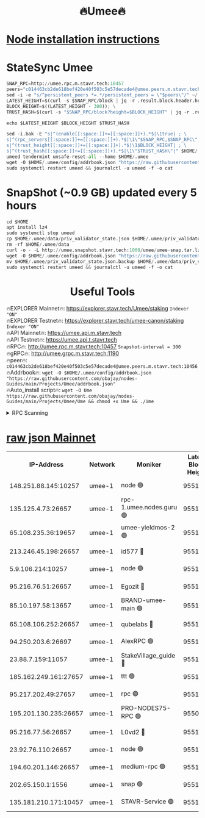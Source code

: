 <h1 align="center"> 🔥Umee🔥</h1>


[Node installation instructions](https://github.com/obajay/nodes-Guides/tree/main/Projects/Umee)
=
# StateSync Umee
```python
SNAP_RPC=http://umee.rpc.m.stavr.tech:10457
peers="c014463cb2de618bef420e40f503c5e57decade4@umee.peers.m.stavr.tech:10456"
sed -i -e "s/^persistent_peers *=.*/persistent_peers = \"$peers\"/" ~/.umee/config/config.toml
LATEST_HEIGHT=$(curl -s $SNAP_RPC/block | jq -r .result.block.header.height); \
BLOCK_HEIGHT=$((LATEST_HEIGHT - 300)); \
TRUST_HASH=$(curl -s "$SNAP_RPC/block?height=$BLOCK_HEIGHT" | jq -r .result.block_id.hash)

echo $LATEST_HEIGHT $BLOCK_HEIGHT $TRUST_HASH

sed -i.bak -E "s|^(enable[[:space:]]+=[[:space:]]+).*$|\1true| ; \
s|^(rpc_servers[[:space:]]+=[[:space:]]+).*$|\1\"$SNAP_RPC,$SNAP_RPC\"| ; \
s|^(trust_height[[:space:]]+=[[:space:]]+).*$|\1$BLOCK_HEIGHT| ; \
s|^(trust_hash[[:space:]]+=[[:space:]]+).*$|\1\"$TRUST_HASH\"|" $HOME/.umee/config/config.toml
umeed tendermint unsafe-reset-all --home $HOME/.umee
wget -O $HOME/.umee/config/addrbook.json "https://raw.githubusercontent.com/obajay/nodes-Guides/main/Projects/Umee/addrbook.json"
sudo systemctl restart umeed && journalctl -u umeed -f -o cat
```
# SnapShot (~0.9 GB) updated every 5 hours
```python
cd $HOME
apt install lz4
sudo systemctl stop umeed
cp $HOME/.umee/data/priv_validator_state.json $HOME/.umee/priv_validator_state.json.backup
rm -rf $HOME/.umee/data
curl -o - -L http://umee.snapshot.stavr.tech:1000/umee/umee-snap.tar.lz4 | lz4 -c -d - | tar -x -C $HOME/.umee --strip-components 2
wget -O $HOME/.umee/config/addrbook.json "https://raw.githubusercontent.com/obajay/nodes-Guides/main/Projects/Umee/addrbook.json"
mv $HOME/.umee/priv_validator_state.json.backup $HOME/.umee/data/priv_validator_state.json
sudo systemctl restart umeed && journalctl -u umeed -f -o cat
```
 <h1 align="center"> Useful Tools</h1>

🔥EXPLORER Mainnet🔥:      https://explorer.stavr.tech/Umee/staking             `Indexer "ON"` \
🔥EXPLORER Testnet🔥:        https://explorer.stavr.tech/umee-canon/staking      `Indexer "ON"` \
🔥API Mainnet🔥:                   https://umee.api.m.stavr.tech \
🔥API Testnet🔥:                     https://umee.api.t.stavr.tech \
🔥RPC🔥:                                   http://umee.rpc.m.stavr.tech:10457                     `Snapshot-interval = 300` \
🔥gRPC🔥:                              http://umee.grpc.m.stavr.tech:1190 \
🔥peer🔥:                     `c014463cb2de618bef420e40f503c5e57decade4@umee.peers.m.stavr.tech:10456` \
🔥Addrbook🔥:    ```wget -O $HOME/.umee/config/addrbook.json "https://raw.githubusercontent.com/obajay/nodes-Guides/main/Projects/Umee/addrbook.json"``` \
🔥Auto_install script🔥: ```wget -O Ume https://raw.githubusercontent.com/obajay/nodes-Guides/main/Projects/Umee/Ume && chmod +x Ume && ./Ume```

<details>
<summary>RPC Scanning</summary>

<h2 align="center"> We scan nodes in real time every 4 hours. And we provide the final result of RPC endpoints.
We cannot influence the operation of these nodes in any way. </h2>


```python
If Voting Power is higher than 0 --> then the Node is a validator of the network and may be subject to attack and be a potential threat to the chain.
```
```python
We marked such validators with a red symbol
```

</details>

[raw json Mainnet](https://rpc-check.umeem.stavr.tech/umeem/rpc-umeem-result.json)
=



<table><tr><th>IP-Address</th><th>Network</th><th>Moniker</th><th>Latest Block Height</th><th>Earliest Block Height</th><th>Catching Up</th><th>Voting Power</th><th>Scan Time</th></tr><tr><td>148.251.88.145:10257</td><td>umee-1</td><td>node 🟢</td><td>9551571</td><td>5050395</td><td>False</td><td>0</td><td>2023-12-05T23:18:44.547545164UTC</td></tr><tr><td>135.125.4.73:26657</td><td>umee-1</td><td>rpc-1.umee.nodes.guru 🟢</td><td>9551588</td><td>5167386</td><td>False</td><td>0</td><td>2023-12-05T23:20:25.719426840UTC</td></tr><tr><td>65.108.235.36:19657</td><td>umee-1</td><td>umee-yieldmos-2 🟢</td><td>9551564</td><td>6986686</td><td>False</td><td>0</td><td>2023-12-05T23:18:05.232317190UTC</td></tr><tr><td>213.246.45.198:26657</td><td>umee-1</td><td>id577 🔴</td><td>9551572</td><td>7100001</td><td>False</td><td>35122772</td><td>2023-12-05T23:18:51.050914316UTC</td></tr><tr><td>5.9.106.214:10257</td><td>umee-1</td><td>node 🟢</td><td>9551583</td><td>7942001</td><td>False</td><td>0</td><td>2023-12-05T23:19:56.397846517UTC</td></tr><tr><td>95.216.76.51:26657</td><td>umee-1</td><td>Egozit 🔴</td><td>9551588</td><td>8262001</td><td>False</td><td>38068357</td><td>2023-12-05T23:20:25.369242458UTC</td></tr><tr><td>85.10.197.58:13657</td><td>umee-1</td><td>BRAND-umee-main 🟢</td><td>9551575</td><td>8427832</td><td>False</td><td>0</td><td>2023-12-05T23:19:08.450725117UTC</td></tr><tr><td>65.108.106.252:26657</td><td>umee-1</td><td>qubelabs 🔴</td><td>9551575</td><td>8825432</td><td>False</td><td>37174446</td><td>2023-12-05T23:19:08.830933933UTC</td></tr><tr><td>94.250.203.6:26697</td><td>umee-1</td><td>AlexRPC 🟢</td><td>9551551</td><td>8910001</td><td>False</td><td>0</td><td>2023-12-05T23:19:04.082740236UTC</td></tr><tr><td>23.88.7.159:11057</td><td>umee-1</td><td>StakeVillage_guide 🔴</td><td>9551582</td><td>9137726</td><td>False</td><td>1316452</td><td>2023-12-05T23:19:46.652337673UTC</td></tr><tr><td>185.162.249.161:27657</td><td>umee-1</td><td>ttt 🟢</td><td>9551580</td><td>9321953</td><td>False</td><td>0</td><td>2023-12-05T23:19:38.230233405UTC</td></tr><tr><td>95.217.202.49:27657</td><td>umee-1</td><td>rpc 🟢</td><td>9551580</td><td>9440090</td><td>False</td><td>0</td><td>2023-12-05T23:19:37.910757753UTC</td></tr><tr><td>195.201.130.235:26657</td><td>umee-1</td><td>PRO-NODES75-RPC 🟢</td><td>9550130</td><td>9450100</td><td>False</td><td>0</td><td>2023-12-05T23:19:51.000246270UTC</td></tr><tr><td>95.216.77.56:26657</td><td>umee-1</td><td>L0vd2 🔴</td><td>9551591</td><td>9451591</td><td>False</td><td>37850313</td><td>2023-12-05T23:20:42.922454063UTC</td></tr><tr><td>23.92.76.110:26657</td><td>umee-1</td><td>node 🟢</td><td>9551595</td><td>9468001</td><td>False</td><td>0</td><td>2023-12-05T23:21:04.425265147UTC</td></tr><tr><td>194.60.201.146:26657</td><td>umee-1</td><td>medium-rpc 🟢</td><td>9551573</td><td>9484365</td><td>False</td><td>0</td><td>2023-12-05T23:18:57.495276070UTC</td></tr><tr><td>202.65.150.1:1556</td><td>umee-1</td><td>snap 🟢</td><td>9551583</td><td>9544619</td><td>False</td><td>0</td><td>2023-12-05T23:19:51.926782005UTC</td></tr><tr><td>135.181.210.171:10457</td><td>umee-1</td><td>STAVR-Service 🟢</td><td>9551589</td><td>9551001</td><td>False</td><td>0</td><td>2023-12-05T23:20:32.334564924UTC</td></tr></table>